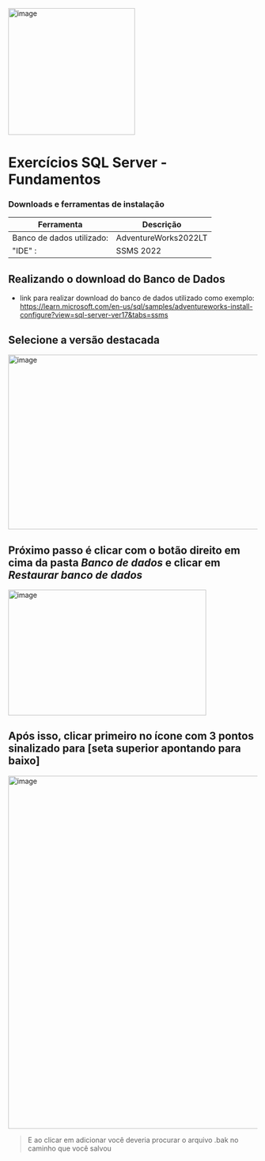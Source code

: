 <img width="256" height="256" alt="image" src="https://github.com/user-attachments/assets/d0ef1a54-b4e1-4b8d-b4b4-0de79cfdd15c" />

# Exercícios SQL Server - Fundamentos 

### Downloads e ferramentas de instalação

| Ferramenta  | Descrição |
| ----------- | ----------- |
| Banco de dados utilizado: |AdventureWorks2022LT|
| "IDE" : | SSMS 2022|

## Realizando o download do Banco de Dados
- link para realizar download do banco de dados utilizado como exemplo: https://learn.microsoft.com/en-us/sql/samples/adventureworks-install-configure?view=sql-server-ver17&tabs=ssms

## Selecione a versão destacada
<img width="846" height="353" alt="image" src="https://github.com/user-attachments/assets/f054f435-8cb6-4ae4-938e-c1d7883a1a3d" />

## Próximo passo é clicar com o botão direito em cima da pasta *Banco de dados* e clicar em *Restaurar banco de dados*
<img width="400" height="254" alt="image" src="https://github.com/user-attachments/assets/ca571419-5c77-497f-8d7a-dd808c5cb974" />

## Após isso, clicar primeiro no ícone com 3 pontos sinalizado para [seta superior apontando para baixo]
<img width="857" height="713" alt="image" src="https://github.com/user-attachments/assets/01e741e4-abb8-4e1d-9132-ad6290d8ece9" />

> E ao clicar em adicionar você deveria procurar o arquivo .bak no caminho que você salvou 
